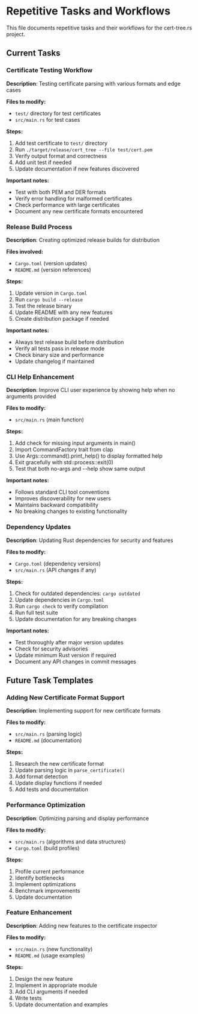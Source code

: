 # Repetitive Tasks and Workflows

This file documents repetitive tasks and their workflows for the cert-tree.rs project.

## Current Tasks

### Certificate Testing Workflow
**Description**: Testing certificate parsing with various formats and edge cases

**Files to modify:**
- `test/` directory for test certificates
- `src/main.rs` for test cases

**Steps:**
1. Add test certificate to `test/` directory
2. Run `./target/release/cert_tree --file test/cert.pem`
3. Verify output format and correctness
4. Add unit test if needed
5. Update documentation if new features discovered

**Important notes:**
- Test with both PEM and DER formats
- Verify error handling for malformed certificates
- Check performance with large certificates
- Document any new certificate formats encountered

### Release Build Process
**Description**: Creating optimized release builds for distribution

**Files involved:**
- `Cargo.toml` (version updates)
- `README.md` (version references)

**Steps:**
1. Update version in `Cargo.toml`
2. Run `cargo build --release`
3. Test the release binary
4. Update README with any new features
5. Create distribution package if needed

**Important notes:**
- Always test release build before distribution
- Verify all tests pass in release mode
- Check binary size and performance
- Update changelog if maintained

### CLI Help Enhancement
**Description**: Improve CLI user experience by showing help when no arguments provided

**Files to modify:**
- `src/main.rs` (main function)

**Steps:**
1. Add check for missing input arguments in main()
2. Import CommandFactory trait from clap
3. Use Args::command().print_help() to display formatted help
4. Exit gracefully with std::process::exit(0)
5. Test that both no-args and --help show same output

**Important notes:**
- Follows standard CLI tool conventions
- Improves discoverability for new users
- Maintains backward compatibility
- No breaking changes to existing functionality

### Dependency Updates
**Description**: Updating Rust dependencies for security and features

**Files to modify:**
- `Cargo.toml` (dependency versions)
- `src/main.rs` (API changes if any)

**Steps:**
1. Check for outdated dependencies: `cargo outdated`
2. Update dependencies in `Cargo.toml`
3. Run `cargo check` to verify compilation
4. Run full test suite
5. Update documentation for any breaking changes

**Important notes:**
- Test thoroughly after major version updates
- Check for security advisories
- Update minimum Rust version if required
- Document any API changes in commit messages

## Future Task Templates

### Adding New Certificate Format Support
**Description**: Implementing support for new certificate formats

**Files to modify:**
- `src/main.rs` (parsing logic)
- `README.md` (documentation)

**Steps:**
1. Research the new certificate format
2. Update parsing logic in `parse_certificate()`
3. Add format detection
4. Update display functions if needed
5. Add tests and documentation

### Performance Optimization
**Description**: Optimizing parsing and display performance

**Files to modify:**
- `src/main.rs` (algorithms and data structures)
- `Cargo.toml` (build profiles)

**Steps:**
1. Profile current performance
2. Identify bottlenecks
3. Implement optimizations
4. Benchmark improvements
5. Update documentation

### Feature Enhancement
**Description**: Adding new features to the certificate inspector

**Files to modify:**
- `src/main.rs` (new functionality)
- `README.md` (usage examples)

**Steps:**
1. Design the new feature
2. Implement in appropriate module
3. Add CLI arguments if needed
4. Write tests
5. Update documentation and examples